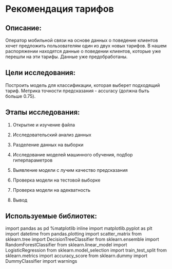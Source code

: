 # Рекомендация тарифов

## Описание: 

Оператор мобильной связи на основе данных о поведение клиентов хочет предложить пользователям один из двух новых тарифов.
В нашем распоряжении находятся данные о поведении клиентов, которые уже перешли на эти тарифы.
Данные уже предобработаны. 

## Цели исследования: 

Построить модель для классификации, которая выберет подходящий тариф.
Метрика точности предсказания - accuracy (должна быть больше 0.75).

## Этапы исследования: 

1. Открытие и изучение файла

2. Исследовательский анализ данных

3. Разделение данных на выборки

4. Исследование моделей машинного обучения, подбор гиперпараметров

5. Выявление модели с лучим качество предсказания

6. Проверка модели на тестовой выборке

7. Проверка модели на адекватность

8. Вывод



## Используемые библиотек:
 
import pandas as pd
%matplotlib inline
import matplotlib.pyplot as plt
import datetime
from pandas.plotting import scatter_matrix 
from sklearn.tree import DecisionTreeClassifier
from sklearn.ensemble import RandomForestClassifier
from sklearn.linear_model import LogisticRegression
from sklearn.model_selection import train_test_split
from sklearn.metrics import accuracy_score
from sklearn.dummy import DummyClassifier
import warnings